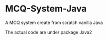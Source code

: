 # MCQ-System-Java
A MCQ system create from scratch vanilla Java

The actual code are under package Java2
